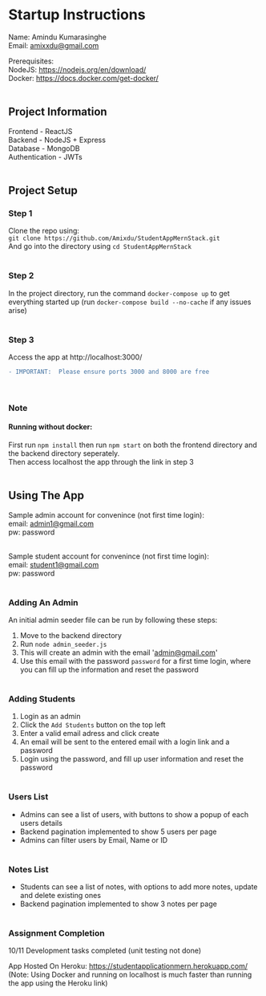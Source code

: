 # Startup Instructions

Name: Amindu Kumarasinghe <br>
Email: amixxdu@gmail.com <br>

Prerequisites:<br>
NodeJS: https://nodejs.org/en/download/<br>
Docker: https://docs.docker.com/get-docker/<br> <br>


## Project Information

Frontend - ReactJS <br>
Backend - NodeJS + Express <br>
Database - MongoDB <br>
Authentication - JWTs <br> <br>


## Project Setup

### Step 1
Clone the repo using: <br> `git clone https://github.com/Amixdu/StudentAppMernStack.git` <br>
And go into the directory using `cd StudentAppMernStack`
<br><br>

### Step 2
In the project directory, run the command `docker-compose up` to get everything started up (run `docker-compose build --no-cache` if any issues arise) <br><br>


### Step 3
Access the app at http://localhost:3000/

```diff
- IMPORTANT:  Please ensure ports 3000 and 8000 are free
```

<br>

### Note
#### Running without docker:
First run `npm install` then run `npm start` on both the frontend directory and the backend directory seperately. <br> Then access localhost the app through the link in step 3
<br><br>

## Using The App

Sample admin account for convenince (not first time login): <br>
email: admin1@gmail.com <br>
pw: password <br><br>

Sample student account for convenince (not first time login): <br>
email: student1@gmail.com <br>
pw: password <br><br>


### Adding An Admin
An initial admin seeder file can be run by following these steps:<br>
1. Move to the backend directory <br>
2. Run `node admin_seeder.js` <br>
3. This will create an admin with the email 'admin@gmail.com'<br>
4. Use this email with the password `password` for a first time login, where you can fill up the information and reset the password
<br><br>

### Adding Students
1. Login as an admin <br>
2. Click the `Add Students` button on the top left <br>
3. Enter a valid email adress and click create<br>
4. An email will be sent to the entered email with a login link and a password<br>
5. Login using the password, and fill up user information and reset the password<br><br>

### Users List
* Admins can see a list of users, with buttons to show a popup of each users details <br>
* Backend pagination implemented to show 5 users per page <br>
* Admins can filter users by Email, Name or ID<br><br>


### Notes List
* Students can see a list of notes, with options to add more notes, update and delete existing ones <br>
* Backend pagination implemented to show 3 notes per page <br><br>



### Assignment Completion
10/11 Development tasks completed (unit testing not done)

App Hosted On Heroku: https://studentapplicationmern.herokuapp.com/ <br>
(Note: Using Docker and running on localhost is much faster than running the app using the Heroku link)



